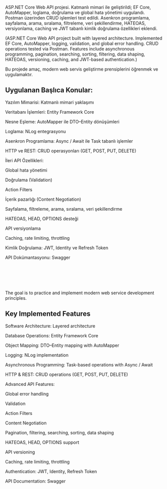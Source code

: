


ASP.NET Core Web API projesi. Katmanlı mimari ile geliştirildi; EF Core, AutoMapper, loglama, doğrulama ve global hata yönetimi uygulandı. Postman üzerinden CRUD işlemleri test edildi. Asenkron programlama, sayfalama, arama, sıralama, filtreleme, veri şekillendirme, HATEOAS, versiyonlama, caching ve JWT tabanlı kimlik doğrulama özellikleri eklendi.

(ASP.NET Core Web API project built with layered architecture. Implemented EF Core, AutoMapper, logging, validation, and global error handling. CRUD operations tested via Postman. Features include asynchronous programming, pagination, searching, sorting, filtering, data shaping, HATEOAS, versioning, caching, and JWT-based authentication.)



Bu projede amaç, modern web servis geliştirme prensiplerini öğrenmek ve uygulamaktır.


## Uygulanan Başlıca Konular:

Yazılım Mimarisi: Katmanlı mimari yaklaşımı

Veritabanı İşlemleri: Entity Framework Core

Nesne Eşleme: AutoMapper ile DTO–Entity dönüşümleri

Loglama: NLog entegrasyonu

Asenkron Programlama: Async / Await ile Task tabanlı işlemler

HTTP ve REST: CRUD operasyonları (GET, POST, PUT, DELETE)

İleri API Özellikleri:

Global hata yönetimi

Doğrulama (Validation)

Action Filters

İçerik pazarlığı (Content Negotiation)

Sayfalama, filtreleme, arama, sıralama, veri şekillendirme

HATEOAS, HEAD, OPTIONS desteği

API versiyonlama

Caching, rate limiting, throttling

Kimlik Doğrulama: JWT, Identity ve Refresh Token

API Dokümantasyonu: Swagger





<br></br>
<br></br>

The goal is to practice and implement modern web service development principles.


## Key Implemented Features

Software Architecture: Layered architecture

Database Operations: Entity Framework Core

Object Mapping: DTO–Entity mapping with AutoMapper

Logging: NLog implementation

Asynchronous Programming: Task-based operations with Async / Await

HTTP & REST: CRUD operations (GET, POST, PUT, DELETE)

Advanced API Features:

Global error handling

Validation

Action Filters

Content Negotiation

Pagination, filtering, searching, sorting, data shaping

HATEOAS, HEAD, OPTIONS support

API versioning

Caching, rate limiting, throttling

Authentication: JWT, Identity, Refresh Token

API Documentation: Swagger
